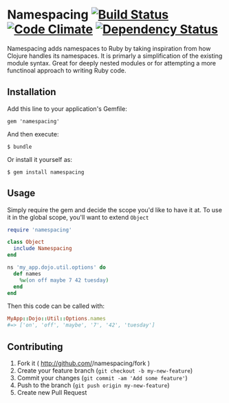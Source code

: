 # Namespacing [![Build Status](https://travis-ci.org/jah2488/namespacing.png?branch=master)](https://travis-ci.org/jah2488/namespacing) [![Code Climate](https://codeclimate.com/github/jah2488/namespacing.png)](https://codeclimate.com/github/jah2488/namespacing) [![Dependency Status](https://gemnasium.com/jah2488/namespacing.png)](https://gemnasium.com/jah2488/namespacing)


Namespacing adds namespaces to Ruby by taking inspiration from how Clojure handles its namespaces.
It is primarly a simplification of the existing module syntax. Great for deeply nested modules or for attempting a more functinoal approach to writing Ruby code.

## Installation

Add this line to your application's Gemfile:

    gem 'namespacing'

And then execute:

    $ bundle

Or install it yourself as:

    $ gem install namespacing

## Usage

Simply require the gem and decide the scope you'd like to have it at. To use it in the global scope, you'll want to extend `Object`

```rb
require 'namespacing'

class Object
  include Namespacing
end

ns 'my_app.dojo.util.options' do
  def names
    %w(on off maybe 7 42 tuesday)
  end
end
```
Then this code can be called with: 
```rb
MyApp::Dojo::Util::Options.names 
#=> ['on', 'off', 'maybe', '7', '42', 'tuesday']
```

## Contributing

1. Fork it ( http://github.com/<my-github-username>/namespacing/fork )
2. Create your feature branch (`git checkout -b my-new-feature`)
3. Commit your changes (`git commit -am 'Add some feature'`)
4. Push to the branch (`git push origin my-new-feature`)
5. Create new Pull Request
